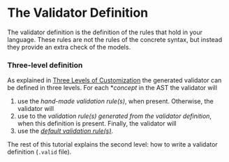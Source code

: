 # The Validator Definition

The validator definition is the definition of the rules that hold in your language. These rules are not the rules
of the concrete syntax, but instead they provide an extra check of the models.

### Three-level definition

As explained in [Three Levels of Customization](/Overview/Three_Levels_of_Customization#levels)
the generated validator can be defined in three levels.
For each \*_concept_ in the AST the validator will

1. use the _hand-made validation rule(s)_, when present. Otherwise, the validator will
2. use to the _validation rule(s) generated from the validator definition_, when this definition is present.
   Finally, the validator will
3. use the
   [_default validation rule(s)_](/Developing_a_Language/Definition_Level/Validator_Definition#default-validation-rules).

The rest of this tutorial explains the second level: how to write a validator definition (`.valid` file).
